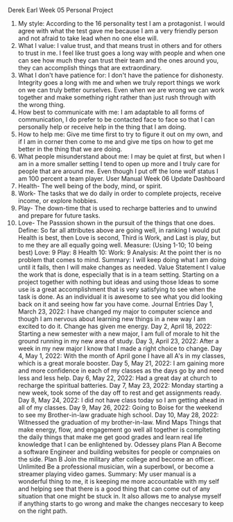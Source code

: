 Derek Earl Week 05 Personal Project
1. My style: According to the 16 personality test I am a protagonist.  I would agree with what the test gave me because I am a very friendly person and not afraid to take lead when no one else will. 
2. What I value: I value trust, and that means trust in others and for others to trust in me.  I feel like trust goes a long way with people and when one can see how much they can trust their team and the ones around you, they can accomplish things that are extraordinary.
3. What I don't have patience for: I don't have the patience for dishonesty.  Integrity goes a long with me and when we truly report things we work on we can truly better ourselves.  Even when we are wrong we can work together and make something right rather than just rush through with the wrong thing.
4. How best to communicate with me: I am adaptable to all forms of communication, I do prefer to be contacted face to face so that I can personally help or receive help in the thing that I am doing.  
5. How to help me:  Give me time first to try to figure it out on my own, and if I am in corner then come to me and give me tips on how to get me better in the thing that we are doing.
6. What people misunderstand about me: I may be quiet at first, but when I am in a more smaller setting I tend to open up more and I truly care for people that are around me.  Even though I put off the lone wolf status I am 100 percent a team player.
User Manual Week 06 Update
Dashboard
1. Health- The well being of the body, mind, or spirit.
2. Work- The tasks that we do daily in order to complete projects, receive income, or explore hobbies.
3. Play- The down-time that is used to recharge batteries and to unwind and prepare for future tasks.
4. Love- The Passsion shown in the pursuit of the things that one does.
Define:  So far all attributes above are going well, in ranking I would put Health is best, then Love is second, Third is Work, and Last is play, but to me they are all equally going well.
Measure: (Using 1-10; 10 being best)
Love: 9
Play: 8
Health 10:
Work: 9
Analysis: At the point ther is no problem that comes to mind.
Summary:  I will keep doing what I am doing until it fails, then I will make changes as needed.
Value Statement
I value the work that is done, especially that is in a team setting.  Starting on a project together with nothing but ideas and using those Ideas to some use is a great accomplishment that is very satisfying to see when the task is done.  As an individual it is awesome to see what you did looking back on it and seeing how far you have come.
Journal Entries
Day 1, March 23, 2022:  I have changed my major to computer science and though I am nervous about learning new things in a new way I am excited to do it.  Change has given me energy.
Day 2, April 18, 2022:  Starting a new semester with a new major, I am full of morale to hit the ground running in my new area of study.
Day 3, April 23, 2022:  After a week in my new major I know that I made a right choice to change.
Day 4, May 1, 2022:  With the month of April gone I have all A's in my classes, which is a great morale booster.
Day 5, May 21, 2022:  I am gaining more and more confidence in each of my classes as the days go by and need less and less help.
Day 6, May 22, 2022:  Had a great day at church to recharge the spiritual batteries.
Day 7, May 23, 2022:  Monday starting a new week, took some of the day off to rest and get assignments ready.
Day 8, May 24, 2022:  I did not have class today so I am getting ahead in all of my classes.
Day 9, May 26, 2022:  Going to Boise for the weekend to see my Brother-in-law graduate high school.
Day 10, May 28, 2022:  Witnessed the graduation of my brother-in-law.
Mind Maps
Things that make energy, flow, and engagement go well all together is complteting the daily things that make me get good grades and learn real life knowledge that I can be enlightened by.
Odessey plans
Plan A Become a software Engineer and building websites for people or compnaies on the side.
Plan B Join the military after college and become an officer.
Unlimited Be a professional musician, win a superbowl, or become a streamer playing video games.
Summary:  My user manual is a wonderful thing to me, it is keeping me more accountable with my self and helping see that there is a good thing that can come out of any situation that one might be stuck in.  It also allows me to analyse myself if anything starts to go wrong and make the changes neccesary to keep on the right path.
